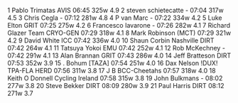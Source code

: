  1  Pablo Trimatas  AVIS  06:45    325w  4.9
  2  steven schietecatte  -  07:04    317w  4.5
  3  Chris Cegla  -  07:12    281w  4.8
  4  P van Marc  -  07:22    334w  4.2
  5  Luke Elton  GRIT  07:25    275w  4.2
  6  Francesco Iavarone  -  07:26    282w  4.1
  7  Richard Glazer  Team CRYO-GEN  07:29    318w  4.1
  8  Mark Robinson  (MCT)    07:29    321w  4.2
  9  David White  ICC  07:42    336w  4.0
 10  Shaun Corbin Nashville  DIRT  07:42    264w  4.1
 11  Tatsuya Yokoi  EMU  07:42    252w  4.1
 12  Rob McKechney  -  07:42    291w  4.1
 13  Alan Brannan  GRIT  07:43    286w  4.0
 14  Jeff Bratteson  DIRT  07:53    352w  3.9
 15  . Bohum  [TAZA]    07:54    251w  4.0
 16  Dax Nelson  !DUX! TPA-FLA HERD  07:56    311w  3.8
 17  J B  BCC-Cheetahs  07:57    318w  4.0
 18  Keith O Donnell  Cycling Ireland  07:58    315w  3.8
 19  John Bulkmans  -  08:02    277w  3.8
 20  Steve Bekker  DIRT  08:09    280w  3.9
 21  Paul Harris  DIRT  08:12    271w  3.7
